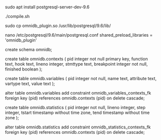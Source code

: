 sudo apt install postgresql-server-dev-9.6

./compile.sh

sudo cp omnidb_plugin.so /usr/lib/postgresql/9.6/lib/

nano /etc/postgresql/9.6/main/postgresql.conf
    shared_preload_libraries = 'omnidb_plugin'


create schema omnidb;

create table omnidb.contexts
(
  pid integer not null primary key,
  function text,
  hook text,
  lineno integer,
  stmttype text,
  breakpoint integer not null,
  finished boolean
);

create table omnidb.variables
(
  pid integer not null,
  name text,
  attribute text,
  vartype text,
  value text
);

alter table omnidb.variables add constraint omnidb_variables_contexts_fk
foreign key (pid) references omnidb.contexts (pid) on delete cascade;

create table omnidb.statistics
(
  pid integer not null,
  lineno integer,
  step integer,
  tstart timestamp without time zone,
  tend timestamp without time zone
);

alter table omnidb.statistics add constraint omnidb_statistics_contexts_fk
foreign key (pid) references omnidb.contexts (pid) on delete cascade;
